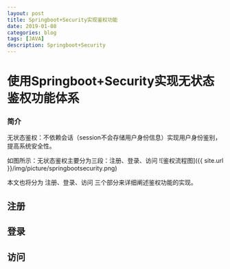 ```yaml
---
layout: post
title: Springboot+Security实现鉴权功能
date: 2019-01-08
categories: blog
tags: [JAVA]
description: Springboot+Security
---
```


<h1>使用Springboot+Security实现无状态鉴权功能体系</h1>

### 简介

无状态鉴权：不依赖会话（session不会存储用户身份信息）实现用户身份鉴别，提高系统安全性。

如图所示：无状态鉴权主要分为三段：注册、登录、访问
![鉴权流程图]({{ site.url }}/img/picture/springbootsecurity.png)

本文也将分为 注册、登录、访问 三个部分来详细阐述鉴权功能的实现。

## 注册

## 登录

## 访问











